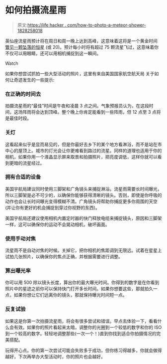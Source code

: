 # 如何拍摄流星雨

> 原文:[https://life hacker . com/how-to-photo-a-meteor-shower-1828258018](https://lifehacker.com/how-to-photograph-a-meteor-shower-1828258018)

英仙座流星雨预计将在周日和周一晚上达到高峰，这意味着这将是一个黄金时间 [瞥见一颗坠落的恒星](https://www.youtube.com/watch?v=_VJlHWESyLI) (或 20)。预计每小时将有超过 75 颗流星飞过，这意味着你不仅可以用眼睛，还可以用相机捕捉到这一瞬间。

Watch

如果你想尝试抓拍一些大型活动的照片，这里有来自美国国家航空航天局 关于如何让奇迹发生的一些提示:

### 在正确的时间去

拍摄流星雨的“最佳”时间是午夜和凌晨 3 点之间。气象预报员认为，在这段时间，这场阵雨将会达到顶峰。整个晚上你肯定能看到一些阵雨，但 12 点至 3 点将是最佳时段。

### 关灯

这看起来似乎是显而易见的，但是你最好去乡下的某个地方看淋浴，而不是站在市中心的屋顶上。城市的灯光会让你更难看到路过的流星。同样的道理也适用于你的相机，如果你用一个液晶显示屏来取景和拍摄照片，把亮度调低，这样你就可以看到更暗的流星经过。

### 拥有合适的设备

美国宇航局建议同时使用三脚架和广角镜头来捕捉淋浴。流星雨需要长时间曝光，所以三脚架是必不可少的，以确保你能够获得清晰的镜头。否则，即使是你呼吸的动作也会让长时间曝光变得模糊不清。广角镜头将帮助你捕捉更多你周围的天空(并让你有更好的机会捕捉到穿过你视野的东西)。

美国宇航局还建议使用相机内置定时器的快门释放电缆来捕捉镜头，原因和三脚架一样，这可以确保你的运动不会晃动相机，破坏画面。

### 使用手动对焦

流星雨不是自动对焦的时候。关掉它，把你相机的焦距调到无限远。试着在星星上试拍几张照片，以确保你的焦点正确，并根据需要进行调整。

### 算出曝光率

你可以用 500 除以镜头长度，算出你的最大曝光时间。你得到的数字是在你看到照片中的星迹之前你可以保持快门打开多长时间。如果你想要这些，那就拍久一点，如果你想让它们远离你的镜头，那就保持曝光时间短一点。

### 反复试验

如果这是你第一次拍摄流星雨，将会有很多尝试和错误。早点去体验一下，看看什么会有效。如果你的照片看起来太暗，调整你的光圈到一个较低的数字和你的 ISO 到一个较高的数字。轻轻地调整那些(一次一个！)直到你找到适合你拍摄情况的完美搭配。

玩得开心点。你的第一次尝试可能会失败多于成功，但你练习得越多，你就会做得越好，下次再举办大型活动时，你的照片也会越好。